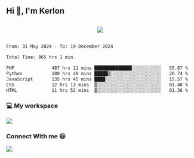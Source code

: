 ## Hi 👋, I'm Kerlon

<p align="center" style="margin: 30px;">
 
 <img src="https://skillicons.dev/icons?i=html,css,bootstrap,js,nodejs,jquery,python,flask,php,mysql,lua,sqlite,firebase">


</p>
<!--START_SECTION:waka-->

```txt
From: 31 May 2024 - To: 19 December 2024

Total Time: 865 hrs 1 min

PHP              487 hrs 11 mins ██████████████░░░░░░░░░░░   55.87 %
Python           180 hrs 48 mins █████▒░░░░░░░░░░░░░░░░░░░   20.74 %
JavaScript       135 hrs 45 mins ████░░░░░░░░░░░░░░░░░░░░░   15.57 %
CSS              12 hrs 13 mins  ▒░░░░░░░░░░░░░░░░░░░░░░░░   01.40 %
HTML             11 hrs 52 mins  ▒░░░░░░░░░░░░░░░░░░░░░░░░   01.36 %
```

<!--END_SECTION:waka-->


<p align="center">
 <h3>💻 My workspace</h3>
    <img src="https://skillicons.dev/icons?i=mint" />
</p>

<p align="center">
 <h3>Connect With me 😄</h3> 
    <a href="https://www.linkedin.com/in/kerlon-fernandes"><img src="https://skillicons.dev/icons?i=linkedin" />
  </a>
</p>



